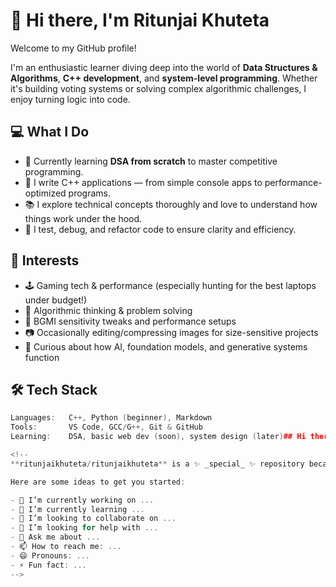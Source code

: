 # 👋 Hi there, I'm Ritunjai Khuteta

Welcome to my GitHub profile!

I'm an enthusiastic learner diving deep into the world of **Data Structures & Algorithms**, **C++ development**, and **system-level programming**. Whether it's building voting systems or solving complex algorithmic challenges, I enjoy turning logic into code.

## 💻 What I Do
- 🧠 Currently learning **DSA from scratch** to master competitive programming.
- 🧾 I write C++ applications — from simple console apps to performance-optimized programs.
- 📚 I explore technical concepts thoroughly and love to understand how things work under the hood.
- 🧪 I test, debug, and refactor code to ensure clarity and efficiency.

## 🎯 Interests
- 🕹️ Gaming tech & performance (especially hunting for the best laptops under budget!)
- 🧩 Algorithmic thinking & problem solving
- 📱 BGMI sensitivity tweaks and performance setups
- 📷 Occasionally editing/compressing images for size-sensitive projects
- 🧠 Curious about how AI, foundation models, and generative systems function

## 🛠️ Tech Stack
```cpp
Languages:   C++, Python (beginner), Markdown
Tools:       VS Code, GCC/G++, Git & GitHub
Learning:    DSA, basic web dev (soon), system design (later)## Hi there 👋

<!--
**ritunjaikhuteta/ritunjaikhuteta** is a ✨ _special_ ✨ repository because its `README.md` (this file) appears on your GitHub profile.

Here are some ideas to get you started:

- 🔭 I’m currently working on ...
- 🌱 I’m currently learning ...
- 👯 I’m looking to collaborate on ...
- 🤔 I’m looking for help with ...
- 💬 Ask me about ...
- 📫 How to reach me: ...
- 😄 Pronouns: ...
- ⚡ Fun fact: ...
-->
